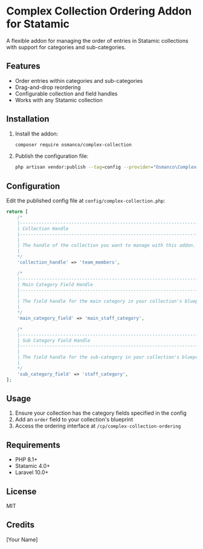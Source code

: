 # Complex Collection Ordering Addon for Statamic

A flexible addon for managing the order of entries in Statamic collections with support for categories and sub-categories.

## Features

- Order entries within categories and sub-categories
- Drag-and-drop reordering
- Configurable collection and field handles
- Works with any Statamic collection

## Installation

1. Install the addon:
   ```bash
   composer require osmanco/complex-collection
   ```

2. Publish the configuration file:
   ```bash
   php artisan vendor:publish --tag=config --provider="Osmanco\ComplexCollection\ServiceProvider"
   ```

## Configuration

Edit the published config file at `config/complex-collection.php`:

```php
return [
    /*
    |--------------------------------------------------------------------------
    | Collection Handle
    |--------------------------------------------------------------------------
    |
    | The handle of the collection you want to manage with this addon.
    |
    */
    'collection_handle' => 'team_members',

    /*
    |--------------------------------------------------------------------------
    | Main Category Field Handle
    |--------------------------------------------------------------------------
    |
    | The field handle for the main category in your collection's blueprint.
    |
    */
    'main_category_field' => 'main_staff_category',

    /*
    |--------------------------------------------------------------------------
    | Sub Category Field Handle
    |--------------------------------------------------------------------------
    |
    | The field handle for the sub-category in your collection's blueprint.
    |
    */
    'sub_category_field' => 'staff_category',
];
```

## Usage

1. Ensure your collection has the category fields specified in the config
2. Add an `order` field to your collection's blueprint
3. Access the ordering interface at `/cp/complex-collection-ordering`

## Requirements

- PHP 8.1+
- Statamic 4.0+
- Laravel 10.0+

## License

MIT

## Credits

[Your Name]
